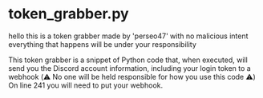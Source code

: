 # token_grabber.py
hello this is a token grabber made by 'perseo47' with no malicious intent everything that happens will be under your responsibility


This token grabber is a snippet of Python code that, when executed, will send you the Discord account information, including your login token to a webhook (⚠️ No one will be held responsible for how you use this code ⚠️) On line 241 you will need to put your webhook.
